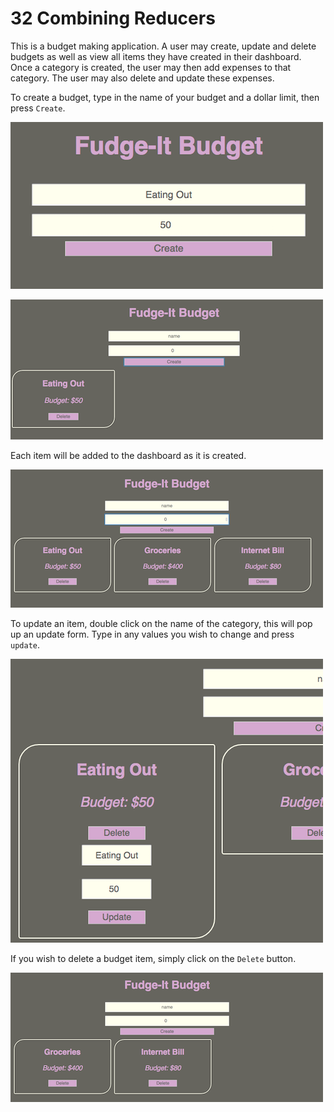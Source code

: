 # 32 Combining Reducers

This is a budget making application. A user may create, update and delete budgets as well as view all items they have created in their dashboard. Once a category is created, the user may then add expenses to that category. The user may also delete and update these expenses.

To create a budget, type in the name of your budget and a dollar limit, then press `Create`.

![home](./img/home.png)

![create-one](./img/create-one.png)

Each item will be added to the dashboard as it is created.

![create-three](./img/create-three.png)

To update an item, double click on the name of the category, this will pop up an update form. Type in any values you wish to change and press `update`.

![update](./img/update.png)

If you wish to delete a budget item, simply click on the `Delete` button.

![delete](./img/delete.png)



